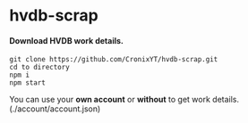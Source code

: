 # hvdb-scrap

#### Download HVDB work details.

```
git clone https://github.com/CronixYT/hvdb-scrap.git
cd to directory
npm i
npm start
```

You can use your **own account** or **without** to get work details. (./account/account.json)

